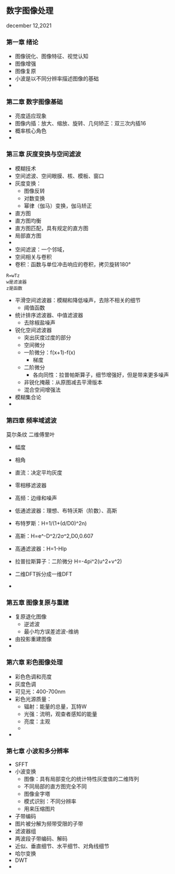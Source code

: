 ## 数字图像处理  
december 12,2021  

### 第一章 绪论 
- 图像锐化、图像特征、视觉认知  
- 图像增强  
- 图像复原  
- 小波是以不同分辨率描述图像的基础  
- 
### 第二章 数字图像基础 
- 亮度适应现象  
- 图像内插：放大、缩放、旋转、几何矫正：双三次内插16  
- 概率核心角色  
- 

### 第三章 灰度变换与空间滤波  
- 模糊技术  
- 空间滤波、空间眼膜、核、模板、窗口  
- 灰度变换：  
  - 图像反转  
  - 对数变换  
  - 幂律（伽马）变换，伽马矫正  
- 直方图  
- 直方图均衡  
- 直方图匹配，具有规定的直方图  
- 局部直方图  
- 
- 空间滤波：一个邻域，  
- 空间相关与卷积  
- 卷积：函数与单位冲击响应的卷积，拷贝旋转180°  
```
R=wTz  
w是滤波器  
z是函数  
```
- 平滑空间滤波器：模糊和降低噪声，去除不相关的细节  
  - 阈值函数  
- 统计排序滤波器、中值滤波器  
  - 去除椒盐噪声  
- 锐化空间滤波器  
  - 突出灰度过度的部分  
  - 空间微分  
  - 一阶微分：f(x+1)-f(x)  
    - 梯度  
  - 二阶微分  
    - 各向同性：拉普帕斯算子，细节增强好，但是带来更多噪声    
  - 非锐化掩蔽：从原图减去平滑版本  
  - 混合空间增强法  
- 模糊集合论  
- 

### 第四章 频率域滤波 
莫尔条纹
二维傅里叶  
- 幅度  
- 相角  
- 直流：决定平均灰度  
- 零相移滤波器  
- 高频：边缘和噪声  
- 低通滤波器：理想、布特沃斯（阶数）、高斯  
- 布特罗斯：H=1/(1+(d/D0)^2n)  
- 高斯：H=e^-D^2/2σ^2,D0,0.607

- 高通滤波器：H=1-Hlp  
- 拉普拉斯算子：二阶微分 H=-4pi^2(u^2+v^2)  
- 二维DFT拆分成一维DFT  
-   
### 第五章 图像复原与重建  
- 复原退化图像  
  - 逆滤波  
  - 最小均方误差滤波-维纳  
- 由投影重建图像  
- 
### 第六章 彩色图像处理  
- 彩色色调和亮度  
- 灰度色调  
- 可见光：400-700nm
- 彩色光源质量：
  - 辐射：能量的总量，瓦特W
  - 光强：流明，观查者感知的能量
  - 亮度：主观  
  -   
- 
### 第七章 小波和多分辨率  
- SFFT 
- 小波变换  
  - 图像：具有局部变化的统计特性灰度值的二维阵列  
  - 不同局部的直方图完全不同  
  - 图像金字塔  
  - 模式识别：不同分辨率  
  - 用来压缩图片  
- 子带编码  
- 图片被分解为频带受限的子带  
- 滤波器组  
- 两波段子带编码、解码  
- 近似、垂直细节、水平细节、对角线细节  
- 哈尔变换  
- DWT  
- 

